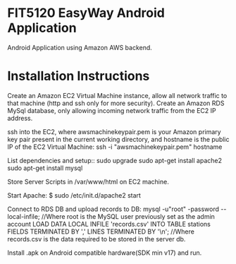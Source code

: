 # FIT5120 EasyWay Android Application

Android Application using Amazon AWS backend.

# Installation Instructions

Create an Amazon EC2 Virtual Machine instance, allow all network traffic to that machine (http and ssh only for more security).
Create an Amazon RDS MySql database, only allowing incoming network traffic from the EC2 IP address.

ssh into the EC2, where awsmachinekeypair.pem is your Amazon primary key pair present in the current working directory, and hostname is the public IP of the EC2 Virtual Machine:
  ssh -i "awsmachinekeypair.pem" hostname
 

List dependencies and setup::
  sudo upgrade
  sudo apt-get install apache2
  sudo apt-get install mysql
  
Store Server Scripts in /var/www/html on EC2 machine.

Start Apache:
  $ sudo /etc/init.d/apache2 start
 
Connect to RDS DB and upload records to DB:
   mysql -u"root" -password --local-infile; //Where root is the MySQL user previously set as the admin account
   LOAD DATA LOCAL INFILE 'records.csv' INTO TABLE stations FIELDS TERMINATED BY ',' LINES TERMINATED BY '\n'; //Where records.csv is the data required to be stored in the server db.
   
Install .apk on Android compatible hardware(SDK min v17) and run.

